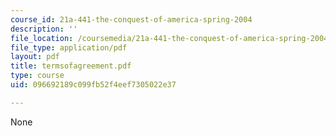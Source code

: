 ```yaml
---
course_id: 21a-441-the-conquest-of-america-spring-2004
description: ''
file_location: /coursemedia/21a-441-the-conquest-of-america-spring-2004/096692189c099fb52f4eef7305022e37_termsofagreement.pdf
file_type: application/pdf
layout: pdf
title: termsofagreement.pdf
type: course
uid: 096692189c099fb52f4eef7305022e37

---
```

None
